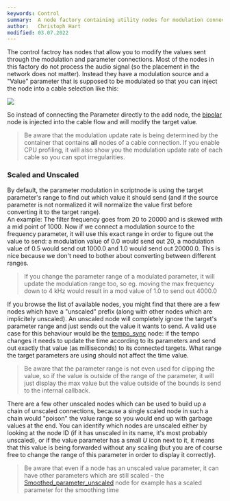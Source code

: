 ```yaml
---
keywords: Control
summary:  A node factory containing utility nodes for modulation connection manipulation
author:   Christoph Hart
modified: 03.07.2022
---
```

  
The control factroy has nodes that allow you to modify the values sent through the modulation and parameter connections. Most of the nodes in this factory do not process the audio signal (so the placement in the network does not matter). Instead they have a modulation source and a "Value" parameter that is supposed to be modulated so that you can inject the node into a cable selection like this:

![](/images/scriptnode/inject_control_node.png)

So instead of connecting the Parameter directly to the add node, the [bipolar](/scriptnode/list/control/bipolar) node is injected into the cable flow and will modify the target value.

> Be aware that the modulation update rate is being determined by the container that contains **all** nodes of a cable connection. If you enable CPU profiling, it will also show you the modulation update rate of each cable so you can spot irregularities.

### Scaled and Unscaled

By default, the parameter modulation in scriptnode is using the target parameter's range to find out which value it should send (and if the source parameter is not normalized it will normalize the value first before converting it to the target range).  
An example: The filter frequency goes from 20 to 20000 and is skewed with a mid point of 1000. Now if we connect a modulation source to the frequency parameter, it will use this exact range in order to figure out the value to send: a modulation value of 0.0 would send out 20, a modulation value of 0.5 would send out 1000.0 and 1.0 would send out 20000.0. This is nice because we don't need to bother about converting between different ranges.

> If you change the parameter range of a modulated parameter, it will update the modulation range too, so eg. moving the max frequency down to 4 kHz would result in a mod value of 1.0 to send out 4000.0

If you browse the list of available nodes, you might find that there are a few nodes which have a "unscaled" prefix (along with other nodes which are implicitely unscaled). An unscaled node will completely ignore the target's parameter range and just sends out the value it wants to send. A valid use case for this behaviour would be the [tempo_sync](/scriptnode/list/control/tempo_sync) node: if the tempo changes it needs to update the time according to its parameters and send out exactly that value (as milliseconds) to its connected targets. What range the target parameters are using should not affect the time value. 

> Be aware that the parameter range is not even used for clipping the value, so if the value is outside of the range of the parameter, it will just display the max value but the value outside of the bounds is send to the internal callback.

There are a few other unscaled nodes which can be used to build up a chain of unscaled connections, because a single scaled node in such a chain would "poison" the value range so you would end up with garbage values at the end. You can identify which nodes are unscaled either by looking at the node ID (if it has unscaled in its name, it's most probably unscaled), or if the value parameter has a small *U* icon next to it, it means that this value is being forwarded without any scaling (but you are of course free to change the range of this parameter in order to display it correctly).

> Be aware that even if a node has an unscaled value parameter, it can have other parameters which are still scaled - the [Smoothed_parameter_unscaled](/scriptnode/list/control/smoothed_parameter_unscaled) node for example has a scaled parameter for the smoothing time 